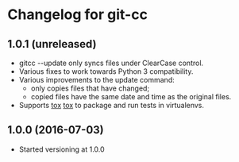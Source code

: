 Changelog for git-cc
====================

1.0.1 (unreleased)
------------------

- gitcc --update only syncs files under ClearCase control.
- Various fixes to work towards Python 3 compatibility.
- Various improvements to the update command:
  - only copies files that have changed;
  - copied files have the same date and time as the original files.
- Supports [tox] [tox] to package and run tests in virtualenvs.

[tox]: http://tox.readthedocs.io/en/latest/

1.0.0 (2016-07-03)
------------------

- Started versioning at 1.0.0
